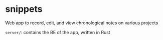 # snippets
Web app to record, edit, and view chronological notes on various projects

`server/`: contains the BE of the app, written in Rust

